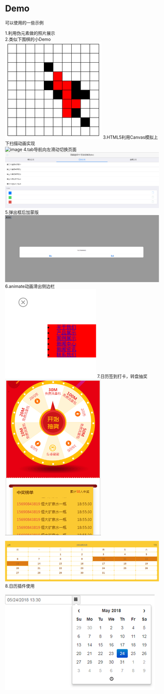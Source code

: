 # Demo
可以使用的一些示例

1.利用伪元素做的照片展示     </br>
2.类似下围棋的小Demo     </br>
![image](https://github.com/bellee/Demo/blob/master/readme_add_pic/playchess.png)
3.HTML5利用Canvas模拟上下扫描动画实现     </br>
![image](https://github.com/bellee/Demo/blob/master/readme_add_pic/scan.png)
4.tab导航向左滑动切换页面     </br>
![image](https://github.com/bellee/Demo/blob/master/readme_add_pic/mui-tab.png)
5.弹出框后加蒙版    </br>
![image](https://github.com/bellee/Demo/blob/master/readme_add_pic/tanchumengban.png)
6.animate动画滑出侧边栏     </br>
![image](https://github.com/bellee/Demo/blob/master/readme_add_pic/animate-siderbar.png)
7.日历签到打卡，转盘抽奖    </br>
![image](https://github.com/bellee/Demo/blob/master/readme_add_pic/Attendance-Calendar1.png)

![image](https://github.com/bellee/Demo/blob/master/readme_add_pic/Attendance-Calendar2.png)
8.日历插件使用            </br>    
![image](https://github.com/bellee/Demo/blob/master/readme_add_pic/bootstrap-datetimepicker1.png)
